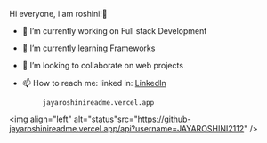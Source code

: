  Hi everyone, i am roshini!🙋‍

- 🔭 I’m currently working on Full stack Development
- 🌱 I’m currently learning Frameworks
- 👯 I’m looking to collaborate on web projects
- 📫 How to reach me: linked in: [LinkedIn](https://www.linkedin.com/in/jaya-roshini-3b36a71b1)
                      
           jayaroshinireadme.vercel.app
<img align="left" alt="status"src="https://github-jayaroshinireadme.vercel.app/api?username=JAYAROSHINI2112" />
           
                      


